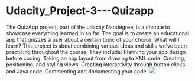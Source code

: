 # Udacity_Project-3---Quizapp
The QuizApp project, part of the udacity Nandegree, is a chance to showcase everything learned in so far. The goal is to create an educational app that quizzes a user about a certain topic of your choice.  What will I learn? This project is about combining various ideas and skills we’ve been practicing throughout the course. They include:  Planning your app design before coding. Taking an app layout from drawing to XML code. Creating, positioning, and styling views. Creating interactivity through button clicks and Java code. Commenting and documenting your code.
<a href='https://photos.google.com/share/AF1QipObSecEbhzzUfwTYA3gJylQbd36XHdF_bjWlEa4sT1620MFwNeL_dNVO55P6IGFjA?key=RVZQTW1GVlphQ1YtMXJHdGRGSlB5Mmlrc1ZhWlFB&source=ctrlq.org'><img src='https://lh3.googleusercontent.com/DEUWtU26e-hsrGAQu8VWgZkgEQCWuYrJVXu5FT-1Tltt3jbpm-rl53ln1kIolqsclkB_nhBaZL4iXZvrmZ4p7khmWJsghdVzgXARVkNw3FaEC5sn5gPFh_MAkr30RItkNlCNxDELlzk' /></a>
